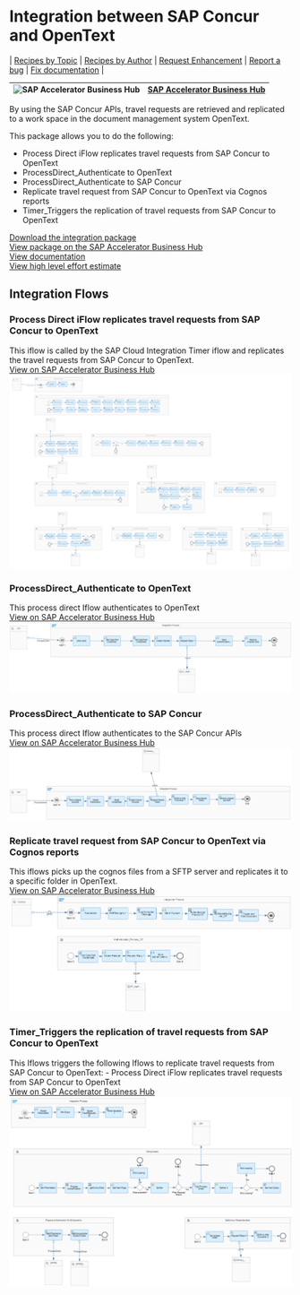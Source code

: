 # Integration between SAP Concur and OpenText

\| [Recipes by Topic](../../readme.md ) \| [Recipes by Author](../../author.md ) \| [Request Enhancement](https://github.com/SAP-samples/cloud-integration-flow/issues/new?assignees=&labels=Recipe%20Fix,enhancement&template=recipe-request.md&title=Improve%20Integration%20between%20SAP%20Concur%20and%20OpenText%20 ) \| [Report a bug](https://github.com/SAP-samples/cloud-integration-flow/issues/new?assignees=&labels=Recipe%20Fix,bug&template=bug_report.md&title=Issue%20with%20Integration%20between%20SAP%20Concur%20and%20OpenText%20 ) \| [Fix documentation](https://github.com/SAP-samples/cloud-integration-flow/issues/new?assignees=&labels=Recipe%20Fix,documentation&template=bug_report.md&title=Docu%20fix%20Integration%20between%20SAP%20Concur%20and%20OpenText%20 ) \|

![SAP Accelerator Business Hub](https://github.com/SAPAPIBusinessHub.png?size=50 ) | [SAP Accelerator Business Hub](https://api.sap.com/allcommunity) |
----|----|


By using the SAP Concur APIs, travel requests are retrieved and replicated to a work space in the document management system OpenText.

This package allows you to do the following:

* Process Direct iFlow replicates travel requests from SAP Concur to OpenText
* ProcessDirect_Authenticate to OpenText
* ProcessDirect_Authenticate to SAP Concur
* Replicate travel request from SAP Concur to OpenText via Cognos reports
* Timer_Triggers the replication of travel requests from SAP Concur to OpenText

[Download the integration package](IntegrationbetweenSAPConcurandOpenText.zip)\
[View package on the SAP Accelerator Business Hub](https://api.sap.com/package/IntegrationbetweenSAPConcurandOpenText/overview)\
[View documentation](Documentation_IntegrationbetweenSAPConcurandOpenText.pdf)\
[View high level effort estimate](effort.md)

## Integration Flows

### Process Direct iFlow replicates travel requests from SAP Concur to OpenText
This iflow is called by the SAP Cloud Integration Timer iflow and replicates the travel requests from SAP Concur to OpenText.\
[View on SAP Accelerator Business Hub](https://api.sap.com/integrationflow/Process_Direct_iFlow_replicates_travel_requests_from_SAP_Concur_to_OpenText)
![Process Direct iFlow replicates travel requests from SAP Concur to OpenText](Process_Direct_iFlow_replicates_travel_requests_from_SAP_Concur_to_OpenText.png)

### ProcessDirect_Authenticate to OpenText
This process direct Iflow authenticates to OpenText\
[View on SAP Accelerator Business Hub](https://api.sap.com/integrationflow/ProcessDirect_Authenticate_to_OpenText)
![ProcessDirect_Authenticate to OpenText](ProcessDirect_Authenticate_to_OpenText.png)

### ProcessDirect_Authenticate to SAP Concur
This process direct Iflow authenticates to the SAP Concur APIs\
[View on SAP Accelerator Business Hub](https://api.sap.com/integrationflow/ProcessDirect_Authenticate_to_SAP_Concur)
![ProcessDirect_Authenticate to SAP Concur](ProcessDirect_Authenticate_to_SAP_Concur.png)

### Replicate travel request from SAP Concur to OpenText via Cognos reports
This iflows picks up the cognos files from a SFTP server and replicates it to a specific folder in OpenText.\
[View on SAP Accelerator Business Hub](https://api.sap.com/integrationflow/Replicate_travel_request_from_SAP_Concur_to_OpenText_via_Cognos_reports)
![Replicate travel request from SAP Concur to OpenText via Cognos reports](Replicate_travel_request_from_SAP_Concur_to_OpenText_via_Cognos_reports.png)

### Timer_Triggers the replication of travel requests from SAP Concur to OpenText
This Iflows triggers the following Iflows to replicate travel requests from SAP Concur to OpenText: - Process Direct iFlow replicates travel requests from SAP Concur to OpenText\
[View on SAP Accelerator Business Hub](https://api.sap.com/integrationflow/Timer_Triggers_the_replication_of_travel_requests_from_SAP_Concur_to_OpenText)
![Timer_Triggers the replication of travel requests from SAP Concur to OpenText](Timer_Triggers_the_replication_of_travel_requests_from_SAP_Concur_to_OpenText.png)